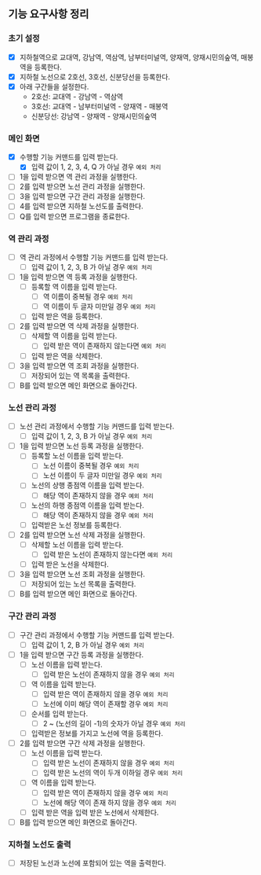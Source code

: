 ## 기능 요구사항 정리

### 초기 설정

- [x] 지하철역으로 교대역, 강남역, 역삼역, 남부터미널역, 양재역, 양재시민의숲역, 매봉역을 등록한다.
- [x] 지하철 노선으로 2호선, 3호선, 신분당선을 등록한다.
- [x] 아래 구간들을 설정한다.
  - 2호선: 교대역 - 강남역 - 역삼역
  - 3호선: 교대역 - 남부터미널역 - 양재역 - 매봉역
  - 신분당선: 강남역 - 양재역 - 양재시민의숲역

### 메인 화면

- [x] 수행할 기능 커맨드를 입력 받는다.
  - [x] 입력 값이 1, 2, 3, 4, Q 가 아닐 경우 `예외 처리`
- [ ] 1을 입력 받으면 역 관리 과정을 실행한다.
- [ ] 2를 입력 받으면 노선 관리 과정을 실행한다.
- [ ] 3을 입력 받으면 구간 관리 과정을 실행한다.
- [ ] 4를 입력 받으면 지하철 노선도를 출력한다.
- [ ] Q를 입력 받으면 프로그램을 종료한다.

### 역 관리 과정

- [ ] 역 관리 과정에서 수행할 기능 커맨드를 입력 받는다.
  - [ ] 입력 값이 1, 2, 3, B 가 아닐 경우 `예외 처리`
- [ ] 1을 입력 받으면 역 등록 과정을 실행한다.
  - [ ] 등록할 역 이름을 입력 받는다.
    - [ ] 역 이름이 중복될 경우 `예외 처리`
    - [ ] 역 이름이 두 글자 미만일 경우 `예외 처리`
  - [ ] 입력 받은 역을 등록한다.
- [ ] 2를 입력 받으면 역 삭제 과정을 실행한다.
  - [ ] 삭제할 역 이름을 입력 받는다.
    - [ ] 입력 받은 역이 존재하지 않는다면 `예외 처리`
  - [ ] 입력 받은 역을 삭제한다.
- [ ] 3을 입력 받으면 역 조회 과정을 실행한다.
  - [ ] 저장되어 있는 역 목록을 출력한다.
- [ ] B를 입력 받으면 메인 화면으로 돌아간다.

### 노선 관리 과정

- [ ] 노선 관리 과정에서 수행할 기능 커맨드를 입력 받는다.
  - [ ] 입력 값이 1, 2, 3, B 가 아닐 경우 `예외 처리`
- [ ] 1을 입력 받으면 노선 등록 과정을 실행한다.
  - [ ] 등록할 노선 이름을 입력 받는다.
    - [ ] 노선 이름이 중복될 경우 `예외 처리`
    - [ ] 노선 이름이 두 글자 미만일 경우 `예외 처리`
  - [ ] 노선의 상행 종점역 이름을 입력 받는다.
    - [ ] 해당 역이 존재하지 않을 경우 `예외 처리`
  - [ ] 노선의 하행 종점역 이름을 입력 받는다.
    - [ ] 해당 역이 존재하지 않을 경우 `예외 처리`
  - [ ] 입력받은 노선 정보를 등록한다.
- [ ] 2를 입력 받으면 노선 삭제 과정을 실행한다.
  - [ ] 삭제할 노선 이름을 입력 받는다.
    - [ ] 입력 받은 노선이 존재하지 않는다면 `예외 처리`
  - [ ] 입력 받은 노선을 삭제한다.
- [ ] 3을 입력 받으면 노선 조회 과정을 실행한다.
  - [ ] 저장되어 있는 노선 목록을 출력한다.
- [ ] B를 입력 받으면 메인 화면으로 돌아간다.

### 구간 관리 과정

- [ ] 구간 관리 과정에서 수행할 기능 커맨드를 입력 받는다.
  - [ ] 입력 값이 1, 2, B 가 아닐 경우 `예외 처리`
- [ ] 1을 입력 받으면 구간 등록 과정을 실행한다.
  - [ ] 노선 이름을 입력 받는다.
    - [ ] 입력 받은 노선이 존재하지 않을 경우 `예외 처리`
  - [ ] 역 이름을 입력 받는다.
    - [ ] 입력 받은 역이 존재하지 않을 경우 `예외 처리`
    - [ ] 노선에 이미 해당 역이 존재할 경우 `예외 처리`
  - [ ] 순서를 입력 받는다.
    - [ ] 2 ~ (노선의 길이 -1)의 숫자가 아닐 경우 `예외 처리`
  - [ ] 입력받은 정보를 가지고 노선에 역을 등록한다.
- [ ] 2를 입력 받으면 구간 삭제 과정을 실행한다.
  - [ ] 노선 이름을 입력 받는다.
    - [ ] 입력 받은 노선이 존재하지 않을 경우 `예외 처리`
    - [ ] 입력 받은 노선의 역이 두개 이하일 경우 `예외 처리`
  - [ ] 역 이름을 입력 받는다.
    - [ ] 입력 받은 역이 존재하지 않을 경우 `예외 처리`
    - [ ] 노선에 해당 역이 존재 하지 않을 경우 `예외 처리`
  - [ ] 입력 받은 역을 입력 받은 노선에서 삭제한다.
- [ ] B를 입력 받으면 메인 화면으로 돌아간다.

### 지하철 노선도 출력

- [ ] 저장된 노선과 노선에 포함되어 있는 역을 출력한다.

